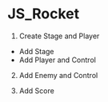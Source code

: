 # JS_Rocket
1. Create Stage and Player
* Add Stage
* Add Player and Control

2. Add Enemy and Control

3. Add Score
